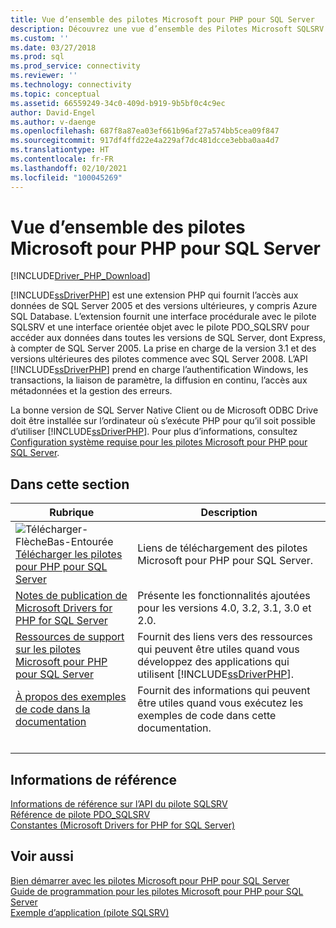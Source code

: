 ```yaml
---
title: Vue d’ensemble des pilotes Microsoft pour PHP pour SQL Server
description: Découvrez une vue d’ensemble des Pilotes Microsoft SQLSRV et PDO_SQSRV pour PHP pour SQL Server et la façon dont vous pouvez les utiliser dans une application PHP pour accéder aux bases de données.
ms.custom: ''
ms.date: 03/27/2018
ms.prod: sql
ms.prod_service: connectivity
ms.reviewer: ''
ms.technology: connectivity
ms.topic: conceptual
ms.assetid: 66559249-34c0-409d-b919-9b5bf0c4c9ec
author: David-Engel
ms.author: v-daenge
ms.openlocfilehash: 687f8a87ea03ef661b96af27a574bb5cea09f847
ms.sourcegitcommit: 917df4ffd22e4a229af7dc481dcce3ebba0aa4d7
ms.translationtype: HT
ms.contentlocale: fr-FR
ms.lasthandoff: 02/10/2021
ms.locfileid: "100045269"
---
```

# <a name="overview-of-the-microsoft-drivers-for-php-for-sql-server"></a>Vue d’ensemble des pilotes Microsoft pour PHP pour SQL Server

[!INCLUDE[Driver_PHP_Download](../../includes/driver_php_download.md)]

[!INCLUDE[ssDriverPHP](../../includes/ssdriverphp_md.md)] est une extension PHP qui fournit l’accès aux données de SQL Server 2005 et des versions ultérieures, y compris Azure SQL Database. L’extension fournit une interface procédurale avec le pilote SQLSRV et une interface orientée objet avec le pilote PDO_SQLSRV pour accéder aux données dans toutes les versions de SQL Server, dont Express, à compter de SQL Server 2005. La prise en charge de la version 3.1 et des versions ultérieures des pilotes commence avec SQL Server 2008. L’API [!INCLUDE[ssDriverPHP](../../includes/ssdriverphp_md.md)] prend en charge l’authentification Windows, les transactions, la liaison de paramètre, la diffusion en continu, l’accès aux métadonnées et la gestion des erreurs.  
  
La bonne version de SQL Server Native Client ou de Microsoft ODBC Drive doit être installée sur l’ordinateur où s’exécute PHP pour qu’il soit possible d’utiliser [!INCLUDE[ssDriverPHP](../../includes/ssdriverphp_md.md)].  Pour plus d’informations, consultez [Configuration système requise pour les pilotes Microsoft pour PHP pour SQL Server](../../connect/php/system-requirements-for-the-php-sql-driver.md).  
  
## <a name="in-this-section"></a>Dans cette section  
  
|Rubrique|Description|  
|---------|---------------|  
| ![Télécharger-FlècheBas-Entourée](../../ssms/media/download-icon.png)[Télécharger les pilotes pour PHP pour SQL Server](download-drivers-php-sql-server.md) | Liens de téléchargement des pilotes Microsoft pour PHP pour SQL Server. |
|[Notes de publication de Microsoft Drivers for PHP for SQL Server](../../connect/php/release-notes-php-sql-driver.md)|Présente les fonctionnalités ajoutées pour les versions 4.0, 3.2, 3.1, 3.0 et 2.0.|  
|[Ressources de support sur les pilotes Microsoft pour PHP pour SQL Server](../../connect/php/support-resources-for-the-php-sql-driver.md)|Fournit des liens vers des ressources qui peuvent être utiles quand vous développez des applications qui utilisent [!INCLUDE[ssDriverPHP](../../includes/ssdriverphp_md.md)].|  
|[À propos des exemples de code dans la documentation](../../connect/php/about-code-examples-in-the-documentation.md)|Fournit des informations qui peuvent être utiles quand vous exécutez les exemples de code dans cette documentation.|  
| &nbsp; | &nbsp; |

## <a name="reference"></a>Informations de référence

[Informations de référence sur l’API du pilote SQLSRV](../../connect/php/sqlsrv-driver-api-reference.md)  
[Référence de pilote PDO_SQLSRV](../../connect/php/pdo-sqlsrv-driver-reference.md)  
[Constantes &#40;Microsoft Drivers for PHP for SQL Server&#41;](../../connect/php/constants-microsoft-drivers-for-php-for-sql-server.md)  

## <a name="see-also"></a>Voir aussi

[Bien démarrer avec les pilotes Microsoft pour PHP pour SQL Server](../../connect/php/getting-started-with-the-php-sql-driver.md)  
[Guide de programmation pour les pilotes Microsoft pour PHP pour SQL Server](../../connect/php/programming-guide-for-php-sql-driver.md)  
[Exemple d’application &#40;pilote SQLSRV&#41;](../../connect/php/example-application-sqlsrv-driver.md)  
